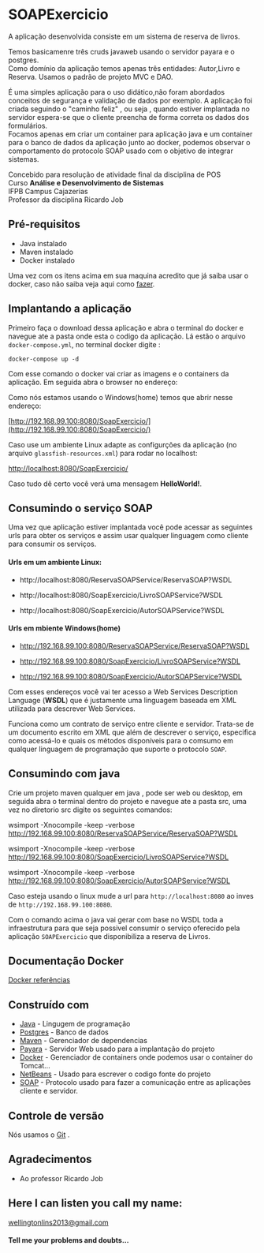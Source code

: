 # SOAPExercicio
   
 A aplicação desenvolvida  consiste em um  sistema de reserva de livros.    
 
 Temos basicamenre três cruds javaweb  usando o servidor payara  e o postgres.   
Como domínio da aplicação temos apenas três entidades: Autor,Livro e Reserva. Usamos o padrão de projeto MVC e DAO.

 É uma simples aplicação para o uso didático,não foram abordados   
 conceitos de segurança e validação de dados por exemplo. A aplicação foi criada seguindo o "caminho feliz" , ou seja , quando estiver  implantada no servidor espera-se que o cliente preencha de forma correta os dados dos formulários.   
 Focamos apenas em criar um container para aplicação java e um container para o banco de dados da aplicação junto ao docker, podemos observar o comportamento do protocolo SOAP  usado com o objetivo de integrar sistemas. 
 

 
Concebido para resolução de atividade final da disciplina de POS   
Curso **Análise e Desenvolvimento de Sistemas**   
IFPB Campus Cajazerias   
Professor da disciplina Ricardo Job   



## Pré-requisitos
* Java instalado
* Maven instalado
* Docker instalado

Uma vez com os itens acima em sua maquina acredito que já saiba usar o docker, caso não saiba veja aqui como [fazer](https://github.com/WellingtonLins/CRUD-Docker).


## Implantando a aplicação

Primeiro faça o download dessa aplicação e abra  o terminal do docker e navegue ate a pasta onde esta o codigo da aplicação.  Lá estão o arquivo `docker-compose.yml`, no terminal docker digite :    
```
docker-compose up -d
```
Com esse comando o docker vai criar as imagens e o containers da aplicação.
Em seguida abra o browser no endereço:    


Como nós estamos usando o Windows(home) temos que abrir nesse endereço:


[http://192.168.99.100:8080/SoapExercicio/](http://192.168.99.100:8080/SoapExercicio/)

Caso use um ambiente Linux adapte as configurções da aplicação (no arquivo `glassfish-resources.xml`) para rodar no localhost:

[http://localhost:8080/SoapExercicio/](http://localhost:8080/SoapExercicio/)

 

  Caso tudo dê certo você verá uma mensagem **HelloWorld!**.

## Consumindo o serviço SOAP

Uma vez que aplicação estiver implantada você pode acessar as seguintes urls para obter os serviços e assim usar qualquer linguagem como cliente para consumir os serviços.  

#### Urls em um ambiente Linux:   


* http://localhost:8080/ReservaSOAPService/ReservaSOAP?WSDL

* http://localhost:8080/SoapExercicio/LivroSOAPService?WSDL

* http://localhost:8080/SoapExercicio/AutorSOAPService?WSDL

#### Urls em mbiente Windows(home)

* http://192.168.99.100:8080/ReservaSOAPService/ReservaSOAP?WSDL

* http://192.168.99.100:8080/SoapExercicio/LivroSOAPService?WSDL

* http://192.168.99.100:8080/SoapExercicio/AutorSOAPService?WSDL

Com esses endereços você vai ter acesso a Web Services Description Language (**WSDL**) que é justamente uma linguagem baseada em XML utilizada para descrever Web Services.

Funciona como um contrato de serviço entre cliente e servidor. Trata-se de um documento escrito em XML que além de descrever o serviço, especifica como acessá-lo e quais os métodos disponíveis para o comsumo em qualquer linguagem de programação que suporte o protocolo `SOAP`.

## Consumindo com java 


Crie um projeto maven qualquer em java , pode ser web ou desktop, em seguida abra o terminal dentro do projeto e navegue ate a pasta src, uma vez no diretorio src digite os seguintes comandos: 

wsimport -Xnocompile -keep -verbose  http://192.168.99.100:8080/ReservaSOAPService/ReservaSOAP?WSDL

wsimport -Xnocompile -keep -verbose  http://192.168.99.100:8080/SoapExercicio/LivroSOAPService?WSDL

wsimport -Xnocompile -keep -verbose  http://192.168.99.100:8080/SoapExercicio/AutorSOAPService?WSDL

Caso esteja usando o linux mude a url para `http://localhost:8080` ao inves de   `http://192.168.99.100:8080`.

Com o comando acima o java vai gerar com base no WSDL  toda a infraestrutura para que seja possivel consumir o serviço oferecido pela aplicação `SOAPExercicio` que disponibiliza a reserva de Livros.



## Documentação Docker
[Docker referências](https://docs.docker.com/reference/ )

## Construído com 

* [Java](http://www.dropwizard.io/1.0.2/docs/) - Lingugem de programação
* [Postgres](https://www.postgresql.org) - Banco de dados 
* [Maven](https://maven.apache.org/) - Gerenciador de dependencias
* [Payara](www.payara.org/) - Servidor Web usado para a implantação do projeto
* [Docker](https://www.docker.com) - Gerenciador de containers onde podemos usar o container do Tomcat... 
* [NetBeans](https://netbeans.org/downloads/) - Usado para escrever o codigo fonte do projeto
* [SOAP](https://pt.wikipedia.org/wiki/SOAP) - Protocolo usado para fazer a comunicação entre as aplicações cliente e servidor.

## Controle de versão

Nós usamos o [Git](https://git-scm.com/) . 




## Agradecimentos

* Ao professor Ricardo Job 


## Here I can listen you call my name: 

wellingtonlins2013@gmail.com

#### Tell me your problems and doubts...